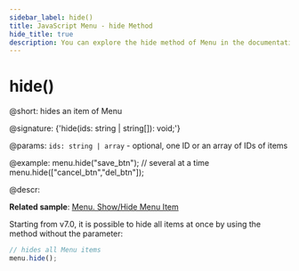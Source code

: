 ```yaml
---
sidebar_label: hide()
title: JavaScript Menu - hide Method 
hide_title: true
description: You can explore the hide method of Menu in the documentation of the DHTMLX JavaScript UI library. Browse developer guides and API reference, try out code examples and live demos, and download a free 30-day evaluation version of DHTMLX Suite 7.
---
```

 
# hide()

@short: hides an item of Menu

@signature: {'hide(ids: string | string[]): void;'}

@params:
`ids: string | array` - optional, one ID or an array of IDs of items

@example:
menu.hide("save_btn");
// several at a time
menu.hide(["cancel_btn","del_btn"]);

@descr:

**Related sample**: [Menu. Show/Hide Menu Item](https://snippet.dhtmlx.com/a9vbhxgd)

Starting from v7.0, it is possible to hide all items at once by using the method without the parameter:

~~~js
// hides all Menu items
menu.hide();
~~~

